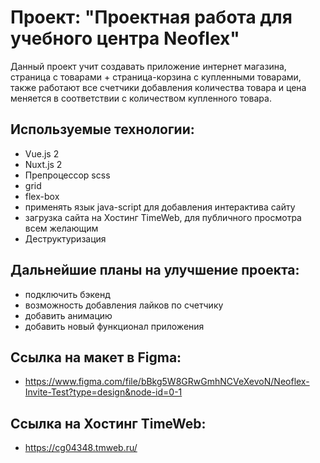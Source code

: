 # Проект: "Проектная работа для учебного центра Neoflex"

Данный проект учит создавать приложение интернет магазина, страница с товарами + страница-корзина
с купленными товарами, также работают все счетчики добавления количества товара и цена меняется в
соответствии с количеством купленного товара.

## Используемые технологии:

- Vue.js 2
- Nuxt.js 2  
- Препроцессор scss
- grid
- flex-box
- применять язык java-script для добавления интерактива сайту
- загрузка сайта на Хостинг TimeWeb, для публичного просмотра всем желающим
- Деструктуризация

## Дальнейшие планы на улучшение проекта:

- подключить бэкенд
- возможность добавления лайков по счетчику
- добавить анимацию
- добавить новый функционал приложения

## Ссылка на макет в Figma:

- https://www.figma.com/file/bBkg5W8GRwGmhNCVeXevoN/Neoflex-Invite-Test?type=design&node-id=0-1

## Ссылка на Хостинг TimeWeb:

- https://cg04348.tmweb.ru/
